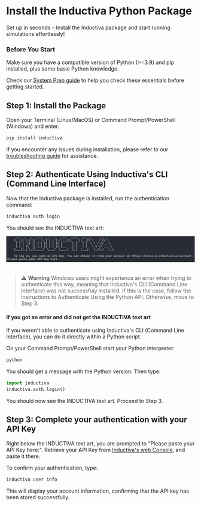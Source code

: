 # Install the Inductiva Python Package

Set up in seconds – Install the Inductiva package and start running simulations effortlessly!

### Before You Start

Make sure you have a compatible version of Python (>=3.9) and pip installed, plus some basic Python knowledge.

Check our <a href="/guides/systemrequirements">System Prep guide</a> to help you check these essentials before getting started.

<!-- Check our <a href="https://docs.inductiva.ai/en/latest/preinstallation/system/system-requirements.html#">System Prep guide</a> to help you check these essentials before getting started.   -->

## Step 1: Install the Package

Open your Terminal (Linux/MacOS) or Command Prompt/PowerShell (Windows) and enter:

```python
pip install inductiva
```

If you encounter any issues during installation, please refer to our <a href="/guides/how-it-works/basics/troubleshooting">troubleshooting guide</a> for assistance.

## Step 2: Authenticate Using Inductiva's CLI (Command Line Interface)

Now that the Inductiva package is installed, run the authentication command:

```python
inductiva auth login
```

You should see the INDUCTIVA text art:
<div align="left">
    <img src="../_static/inductiva_authenticate.png" alt="inductiva_authenticate" width="700">
</div>
<br>

> ⚠️ **Warning**
> Windows users might experience an error when trying to authenticate this way, meaning that Inductiva's CLI (Command Line Interface) was not successfuly installed.
> If this is the case, follow the instructions to Authenticate Using the Python API. Otherwise, move to Step 3.

#### If you got an error and did not get the INDUCTIVA text art

If you weren't able to authenticate using Inductiva's CLI (Command Line Interface), you can do it directly within a Python script.

On your Command Prompt/PowerShell start your Python interpreter:

```python
python
```

You should get a message with the Python version.
Then type:

```python
import inductiva
inductiva.auth.login()
```

You should now see the INDUCTIVA text art. Proceed to Step 3.

## Step 3: Complete your authentication with your API Key

Right below the INDUCTIVA text art, you are prompted to "Please paste your API Key here:".
Retrieve your API Key from [Inductiva's web Console](https://console.inductiva.ai/account/profile), and paste it there.

To confirm your authentication, type:

```python
inductiva user info
```

This will display your account information, confirming that the API key has been stored successfully.
